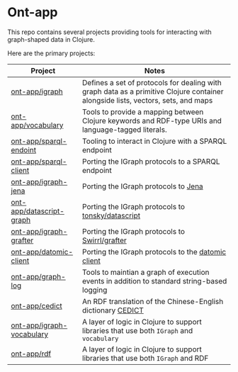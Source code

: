 
# Ont-app

This repo contains several projects providing tools for interacting with graph-shaped data in Clojure.

Here are the primary projects:

| Project | Notes |
| --- | --- |
| [ont-app/igraph](https://github.com/ont-app/igraph) <img width=100 comment="dummy for spacing"> | Defines a set of protocols for dealing with graph data as a primitive Clojure container alongside lists, vectors, sets, and maps |
| [ont-app/vocabulary](https://github.com/ont-app/vocabulary) | Tools to provide a mapping between Clojure keywords and RDF-type URIs and language-tagged literals. |
| [ont-app/sparql-endoint](https://github.com/ont-app/sparql-endpoint) | Tooling to interact in Clojure with a SPARQL endpoint |
| [ont-app/sparql-client](https://github.com/ont-app/sparql-client) | Porting the IGraph protocols to a SPARQL endpoint |
| [ont-app/igraph-jena](https://github.com/ont-app/igraph-jena) | Porting the IGraph protocols to [Jena](https://jena.apache.org/) |
| [ont-app/datascript-graph](https://github.com/ont-app/datascript-graph) | Porting the IGraph protocols to [tonsky/datascript](https://github.com/tonsky/datascript) |
| [ont-app/igraph-grafter](https://github.com/ont-app/igraph-grafter) | Porting the IGraph protocols to [Swirrl/grafter](https://github.com/Swirrl/grafter) |
| [ont-app/datomic-client](https://github.com/ont-app/datomic-client) | Porting the IGraph protocols to the [datomic client](https://docs.datomic.com/cloud/client/client-api.html) |
| [ont-app/graph-log](https://github.com/ont-app/graph-log) | Tools to maintian a graph of execution events in addition to standard string-based logging |
| [ont-app/cedict](https://github.com/ont-app/cedict) | An RDF translation of the Chinese-English dictionary [CEDICT](https://www.mdbg.net/chinese/dictionary?page=cedict)|
| [ont-app/igraph-vocabulary](https://github.com/ont-app/igraph-vocabulary) | A layer of logic in Clojure to support libraries that use both `IGraph` and `vocabulary`|
| [ont-app/rdf](https://github.com/ont-app/igraph-vocabulary) | A layer of logic in Clojure to support libraries that use both `IGraph` and RDF|
